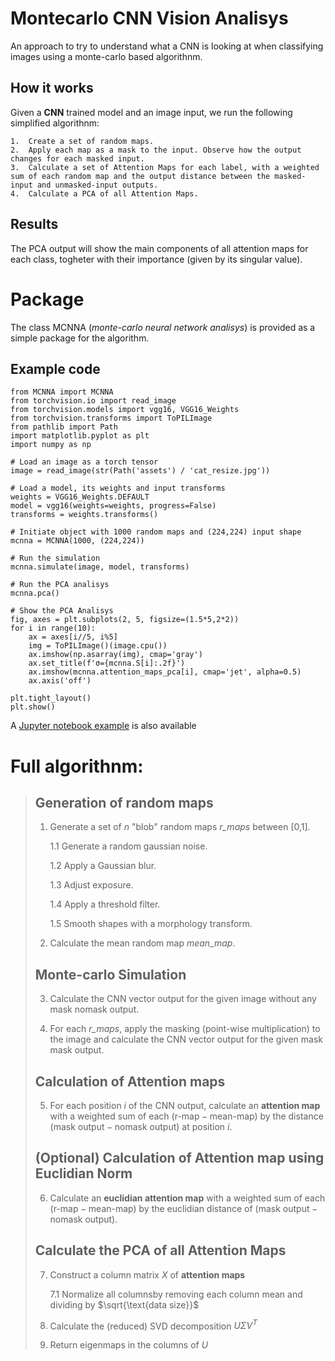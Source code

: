 # Montecarlo CNN Vision Analisys

An approach to try to understand what a CNN is looking at when classifying images using a monte-carlo based algorithnm.

## How it works

Given a **CNN** trained model and an image input, we run the following simplified algorithnm:

    1.  Create a set of random maps.
    2.  Apply each map as a mask to the input. Observe how the output changes for each masked input.
    3.  Calculate a set of Attention Maps for each label, with a weighted sum of each random map and the output distance between the masked-input and unmasked-input outputs.
    4.  Calculate a PCA of all Attention Maps.

## Results
The PCA output will show the main components of all attention maps for each class, togheter with their importance (given by its singular value).

# Package
The class MCNNA (*monte-carlo neural network analisys*) is provided as a simple package for the algorithm.

## Example code
```
from MCNNA import MCNNA
from torchvision.io import read_image
from torchvision.models import vgg16, VGG16_Weights
from torchvision.transforms import ToPILImage
from pathlib import Path
import matplotlib.pyplot as plt
import numpy as np

# Load an image as a torch tensor
image = read_image(str(Path('assets') / 'cat_resize.jpg'))

# Load a model, its weights and input transforms
weights = VGG16_Weights.DEFAULT
model = vgg16(weights=weights, progress=False)
transforms = weights.transforms()

# Initiate object with 1000 random maps and (224,224) input shape
mcnna = MCNNA(1000, (224,224))

# Run the simulation 
mcnna.simulate(image, model, transforms)

# Run the PCA analisys
mcnna.pca()

# Show the PCA Analisys
fig, axes = plt.subplots(2, 5, figsize=(1.5*5,2*2))
for i in range(10):
    ax = axes[i//5, i%5]
    img = ToPILImage()(image.cpu())
    ax.imshow(np.asarray(img), cmap='gray')
    ax.set_title(f'σ={mcnna.S[i]:.2f}')
    ax.imshow(mcnna.attention_maps_pca[i], cmap='jet', alpha=0.5)
    ax.axis('off')

plt.tight_layout()
plt.show()
```

A [Jupyter notebook example](jupyter-example.ipynb) is also available

# Full algorithnm:
>   ## Generation of random maps
>   1. Generate a set of $n$ "blob" random maps *r_maps* between [0,1].
>
>       1.1 Generate a random gaussian noise.
>
>       1.2 Apply a Gaussian blur.
>
>       1.3 Adjust exposure.
>
>       1.4 Apply a threshold filter.
>
>       1.5 Smooth shapes with a morphology transform.
>
>   2.  Calculate the mean random map *mean_map*.
>   ## Monte-carlo Simulation
>   3.  Calculate the CNN vector output for the given image without any mask $\text{nomask output}$.
>
>   4.  For each *r_maps*, apply the masking (point-wise multiplication) to the image and calculate the CNN vector output for the given mask $\text{mask output}$.
>
>   ## Calculation of Attention maps
>   5.  For each position $i$ of the CNN output, calculate an **attention map** with a weighted sum of each $(\text{r-map} - \text{mean-map})$ by the distance $(\text{mask output} - \text{nomask output})$ at position $i$.
>   ## (Optional) Calculation of Attention map using Euclidian Norm
>   6. Calculate an **euclidian attention map** with a weighted sum of each $(\text{r-map} - \text{mean-map})$ by the euclidian distance of $(\text{mask output} - \text{nomask output})$.
>   ## Calculate the PCA of all Attention Maps
>   7. Construct a column matrix $X$ of **attention maps**
>
>       7.1 Normalize all columnsby removing each column mean and dividing by $\sqrt{\text{data size}}$
>   8. Calculate the (reduced) SVD decomposition $U \Sigma V^T$
>   
>   9. Return eigenmaps in the columns of $U$
